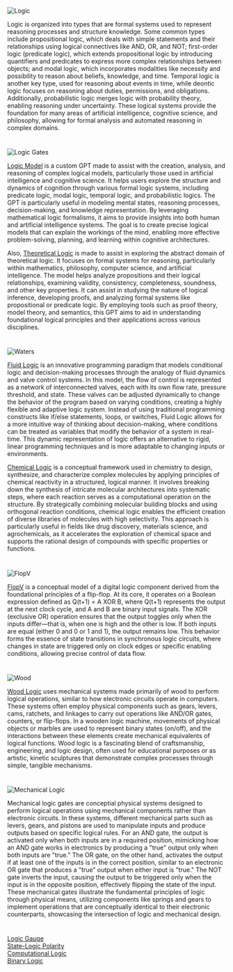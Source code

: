 ![Logic](https://github.com/user-attachments/assets/746711dd-b6af-4745-82cb-b0e0d0e4e49d)

Logic is organized into types that are formal systems used to represent reasoning processes and structure knowledge. Some common types include propositional logic, which deals with simple statements and their relationships using logical connectives like AND, OR, and NOT; first-order logic (predicate logic), which extends propositional logic by introducing quantifiers and predicates to express more complex relationships between objects; and modal logic, which incorporates modalities like necessity and possibility to reason about beliefs, knowledge, and time. Temporal logic is another key type, used for reasoning about events in time, while deontic logic focuses on reasoning about duties, permissions, and obligations. Additionally, probabilistic logic merges logic with probability theory, enabling reasoning under uncertainty. These logical systems provide the foundation for many areas of artificial intelligence, cognitive science, and philosophy, allowing for formal analysis and automated reasoning in complex domains.

#

![Logic Gates](https://github.com/user-attachments/assets/a3c6df89-471d-4904-8be9-80de895874f0)

[Logic Model](https://chatgpt.com/g/g-686c6a45f58081918fd3617d33e51453-logic-model) is a custom GPT made to assist with the creation, analysis, and reasoning of complex logical models, particularly those used in artificial intelligence and cognitive science. It helps users explore the structure and dynamics of cognition through various formal logic systems, including predicate logic, modal logic, temporal logic, and probabilistic logics. The GPT is particularly useful in modeling mental states, reasoning processes, decision-making, and knowledge representation. By leveraging mathematical logic formalisms, it aims to provide insights into both human and artificial intelligence systems. The goal is to create precise logical models that can explain the workings of the mind, enabling more effective problem-solving, planning, and learning within cognitive architectures.

Also, [Theoretical Logic](https://chatgpt.com/g/g-6802bbafab448191aa7909756305c2c7-theoretical-logic) is made to assist in exploring the abstract domain of theoretical logic. It focuses on formal systems for reasoning, particularly within mathematics, philosophy, computer science, and artificial intelligence. The model helps analyze propositions and their logical relationships, examining validity, consistency, completeness, soundness, and other key properties. It can assist in studying the nature of logical inference, developing proofs, and analyzing formal systems like propositional or predicate logic. By employing tools such as proof theory, model theory, and semantics, this GPT aims to aid in understanding foundational logical principles and their applications across various disciplines.

#

![Waters](https://github.com/user-attachments/assets/9ef51545-4f77-45d7-9f29-253de7f4b9b6)

[Fluid Logic](https://chatgpt.com/g/g-686cb743b56481918bfa7309c5f31afd-fluid-logic) is an innovative programming paradigm that models conditional logic and decision-making processes through the analogy of fluid dynamics and valve control systems. In this model, the flow of control is represented as a network of interconnected valves, each with its own flow rate, pressure threshold, and state. These valves can be adjusted dynamically to change the behavior of the program based on varying conditions, creating a highly flexible and adaptive logic system. Instead of using traditional programming constructs like if/else statements, loops, or switches, Fluid Logic allows for a more intuitive way of thinking about decision-making, where conditions can be treated as variables that modify the behavior of a system in real-time. This dynamic representation of logic offers an alternative to rigid, linear programming techniques and is more adaptable to changing inputs or environments.

[Chemical Logic](https://chatgpt.com/g/g-67a91404516881918732290770e57f19-chemical-logic) is a conceptual framework used in chemistry to design, synthesize, and characterize complex molecules by applying principles of chemical reactivity in a structured, logical manner. It involves breaking down the synthesis of intricate molecular architectures into systematic steps, where each reaction serves as a computational operation on the structure. By strategically combining molecular building blocks and using orthogonal reaction conditions, chemical logic enables the efficient creation of diverse libraries of molecules with high selectivity. This approach is particularly useful in fields like drug discovery, materials science, and agrochemicals, as it accelerates the exploration of chemical space and supports the rational design of compounds with specific properties or functions.

#

![FlopV](https://github.com/user-attachments/assets/e1e20ac9-1251-46f0-aca1-6bb65e565b09)

[FlopV](https://chatgpt.com/g/g-683d407301fc81918f38270a071248b7-flopv) is a conceptual model of a digital logic component derived from the foundational principles of a flip-flop. At its core, it operates on a Boolean expression defined as Q(t+1) = A XOR B, where Q(t+1) represents the output at the next clock cycle, and A and B are binary input signals. The XOR (exclusive OR) operation ensures that the output toggles only when the inputs differ—that is, when one is high and the other is low. If both inputs are equal (either 0 and 0 or 1 and 1), the output remains low. This behavior forms the essence of state transitions in synchronous logic circuits, where changes in state are triggered only on clock edges or specific enabling conditions, allowing precise control of data flow.

#

![Wood](https://github.com/user-attachments/assets/2a876515-5de8-4929-8083-43bf02b7ba60)

[Wood Logic](https://chatgpt.com/g/g-67e49e35e0c881919922c11452d76fe2-wood-logic) uses mechanical systems made primarily of wood to perform logical operations, similar to how electronic circuits operate in computers. These systems often employ physical components such as gears, levers, cams, ratchets, and linkages to carry out operations like AND/OR gates, counters, or flip-flops. In a wooden logic machine, movements of physical objects or marbles are used to represent binary states (on/off), and the interactions between these elements create mechanical equivalents of logical functions. Wood logic is a fascinating blend of craftsmanship, engineering, and logic design, often used for educational purposes or as artistic, kinetic sculptures that demonstrate complex processes through simple, tangible mechanisms.

#

![Mechanical Logic](https://github.com/user-attachments/assets/c2020c4d-c2f6-47e4-8df9-75e35eb0d6cb)

Mechanical logic gates are conceptial physical systems designed to perform logical operations using mechanical components rather than electronic circuits. In these systems, different mechanical parts such as levers, gears, and pistons are used to manipulate inputs and produce outputs based on specific logical rules. For an AND gate, the output is activated only when both inputs are in a required position, mimicking how an AND gate works in electronics by producing a "true" output only when both inputs are "true." The OR gate, on the other hand, activates the output if at least one of the inputs is in the correct position, similar to an electronic OR gate that produces a "true" output when either input is "true." The NOT gate inverts the input, causing the output to be triggered only when the input is in the opposite position, effectively flipping the state of the input. These mechanical gates illustrate the fundamental principles of logic through physical means, utilizing components like springs and gears to implement operations that are conceptually identical to their electronic counterparts, showcasing the intersection of logic and mechanical design.

#

[Logic Gauge](https://github.com/sourceduty/Logic_Gauge)
<br>
[State-Logic Polarity](https://chatgpt.com/g/g-67b4a46ac9208191ae7850560fbefefa-state-logic-polarity)
<br>
[Computational Logic](https://chatgpt.com/g/g-JTuo4xfRG-computational-logic)
<br>
[Binary Logic](https://chatgpt.com/g/g-6776795e9eb881919101d3788e373e97-binary-logic)
